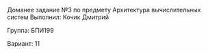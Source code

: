 Доманее задание №3 по предмету Архитектура вычислительных систем
Выполнил: Кочик Дмитрий

Группа: БПИ199

Вариант: 11
